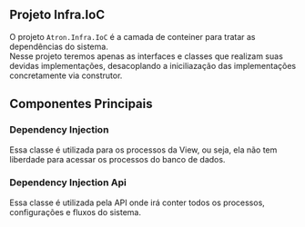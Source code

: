 ﻿## Projeto Infra.IoC

O projeto `Atron.Infra.IoC` é a camada de conteiner para tratar as dependências do sistema. <br>
Nesse projeto teremos apenas as interfaces e classes que realizam suas devidas implementações,
desacoplando a iniciliazação das implementações concretamente via construtor.

## Componentes Principais

### Dependency Injection

Essa classe é utilizada para os processos da View, ou seja, ela não tem liberdade para acessar os processos do banco de dados. <br>

### Dependency Injection Api

Essa classe é utilizada pela API onde irá conter todos os processos, configurações e fluxos do sistema.